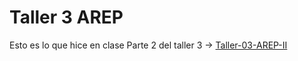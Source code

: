 # Taller 3 AREP
Esto es lo que hice en clase
Parte 2 del taller 3 -> [Taller-03-AREP-II](https://github.com/juanescan/Taller-03-AREP-II)
